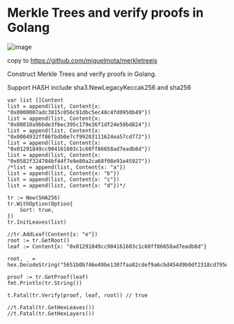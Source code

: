 # Merkle Trees and verify proofs in Golang
![image](https://user-images.githubusercontent.com/107161865/176990785-f4c45dbb-7180-484f-981e-5fdfbeb9aa3f.png)

copy to https://github.com/miguelmota/merkletreejs


Construct Merkle Trees and verify proofs in Golang.

Support HASH include  sha3.NewLegacyKeccak256 and  sha256   

	var list []Content
	list = append(list, Content{x: "0x0000007adc3815c056c91dbc5ec48c4fd0950b49"})
	list = append(list, Content{x: "0x00010a9bbde3f6ec395c179e36f1df24e59bd824"})
	list = append(list, Content{x: "0x0004932ff86fbdb0e7cf99203111624ea57cd772"})
	list = append(list, Content{x: "0x01291849cc904161603c1c60ff86658ad7eadb8d"})
	list = append(list, Content{x: "0x0582f324704bf44f7e9e80a2ca68f08e91e45927"})
	/*list = append(list, Content{x: "a"})
	list = append(list, Content{x: "b"})
	list = append(list, Content{x: "c"})
	list = append(list, Content{x: "d"})*/

	tr := New(SHA256)
	tr.WithOption(Option{
		Sort: true,
	})
	tr.InitLeaves(list)

	//tr.AddLeaf(Content{x: "e"})
	root := tr.GetRoot()
	leaf := Content{x: "0x01291849cc904161603c1c60ff86658ad7eadb8d"}

	root, _ = hex.DecodeString("5651b0b746e49be1307faa82cdef9a6cbd454d9b0df2318cd795e8adb877c594")

	proof := tr.GetProof(leaf)
	fmt.Println(tr.String())

	t.Fatal(tr.Verify(proof, leaf, root)) // true

	//t.Fatal(tr.GetHexLeaves())
	//t.Fatal(tr.GetHexLayers())
